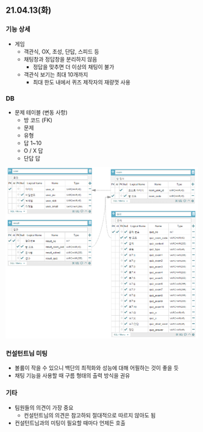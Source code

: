 ## 21.04.13(화)

### 기능 상세

- 게임
  - 객관식, OX, 초성, 단답, 스피드 등
  - 채팅창과 정답창을 분리하지 않음
    - 정답을 맞추면 더 이상의 채팅이 불가
  - 객관식 보기는 최대 10개까지
    - 최대 한도 내에서 퀴즈 제작자의 재량껏 사용

### DB

- 문제 테이블 (변동 사항)
  - 방 코드 (FK)
  - 문제
  - 유형
  - 답 1~10
  - O / X 답
  - 단답 답

![SQL_0413](..\image\SQL_0413.png)

### 컨설턴트님 미팅

- 볼륨이 작을 수 있으니 백단의 최적화와 성능에 대해 어필하는 것이 좋을 듯
- 채팅 기능을 사용할 때 구름 형태의 출력 방식을 권유

### 기타

- 팀원들의 의견이 가장 중요
  - 컨설턴트님의 의견은 참고하되 절대적으로 따르지 않아도 됨
- 컨설턴트님과의 미팅이 필요할 때마다 언제든 호출